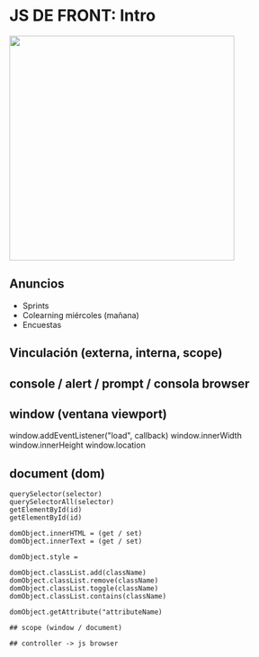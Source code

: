 # JS DE FRONT: Intro

<img src="https://media.giphy.com/media/l0ou6ZIurzsvTaeoFq/giphy.gif" width="400" />

## Anuncios

- Sprints
- Colearning miércoles (mañana)
- Encuestas

## Vinculación (externa, interna, scope)

## console / alert / prompt / consola browser
## window (ventana viewport)

window.addEventListener("load", callback)
window.innerWidth
window.innerHeight
window.location

## document (dom)

```
querySelector(selector)
querySelectorAll(selector)
getElementById(id)
getElementById(id)

domObject.innerHTML = (get / set)
domObject.innerText = (get / set)

domObject.style = 

domObject.classList.add(className)
domObject.classList.remove(className)
domObject.classList.toggle(className)
domObject.classList.contains(className)

domObject.getAttribute("attributeName)

## scope (window / document)

## controller -> js browser
```
